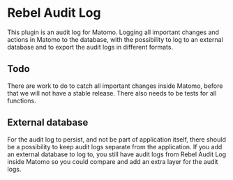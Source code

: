 # Rebel Audit Log

This plugin is an audit log for Matomo. Logging all important changes and actions in Matomo to the database, with the possibility to log to an external database and to export the audit logs in different formats.

## Todo

There are work to do to catch all important changes inside Matomo, before that we will not have a stable release.
There also needs to be tests for all functions.

## External database

For the audit log to persist, and not be part of application itself, there should be a possibility to keep audit logs separate from the application. If you add an external database to log to, you still have audit logs from Rebel Audit Log inside Matomo so you could compare and add an extra layer for the audit logs.
